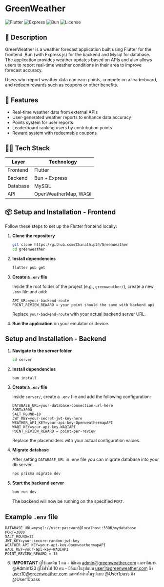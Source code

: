 # GreenWeather


![Flutter](https://img.shields.io/badge/Flutter-3.0-blue?logo=flutter)
![Express](https://img.shields.io/badge/Express.js-Backend-black?logo=express)
![Bun](https://img.shields.io/badge/Bun-JS_Runner-yellow?logo=bun)
![License](https://img.shields.io/github/license/Chanathip24/GreenWeather)

## 🌱 Description

GreenWeather is a weather forecast application built using Flutter for the frontend ,Bun (with Express.js) for the backend and Mysql for database. The application provides weather updates based on APIs and also allows users to report real-time weather conditions in their area to improve forecast accuracy.

Users who report weather data can earn points, compete on a leaderboard, and redeem rewards such as coupons or other benefits.

## 🚀 Features

- Real-time weather data from external APIs
- User-generated weather reports to enhance data accuracy
- Points system for user reports
- Leaderboard ranking users by contribution points
- Reward system with redeemable coupons

## 🧑‍💻 Tech Stack

| Layer     | Technology          |
|-----------|---------------------|
| Frontend  | Flutter             |
| Backend   | Bun + Express       |
| Database  | MySQL   |
| API       | OpenWeatherMap, WAQI |

## 📦 Setup and Installation - Frontend

Follow these steps to set up the Flutter frontend locally:

1. **Clone the repository**

   ```bash
   git clone https://github.com/Chanathip24/GreenWeather
   cd greenweather
   ```

2. **Install dependencies**

   ```bash
   flutter pub get
   ```

3. **Create a `.env` file**

   Inside the root folder of the project (e.g., `greenweather/`), create a new `.env` file and add:

   ```env
   API_URL=your-backend-route
   POINT_REVIEW_REWARD = your point should the same with backend api
   ```

   Replace `your-backend-route` with your actual backend server URL.

4. **Run the application** on your emulator or device.

## Setup and Installation - Backend

1. **Navigate to the server folder**

   ```bash
   cd server
   ```

2. **Install dependencies**

   ```bash
   bun install
   ```

3. **Create a `.env` file**

   Inside `server/`, create a `.env` file and add the following configuration:

   ```env
   DATABASE_URL=your-database-connection-url-here
   PORT=3000
   SALT_ROUND=10
   JWT_KEY=your-secret-jwt-key-here
   WEATHER_API_KEY=your-api-key-OpenweathermapAPI
   WAQI_KEY=your-api-key-WAQIAPI
   POINT_REVIEW_REWARD = point-per-review
   ```

   Replace the placeholders with your actual configuration values.

4. **Migrate database**

   After setting `DATABASE_URL` in .env file you can migrate database into your db server.
   ```bash
   npx prisma migrate dev
   ```

   
5. **Start the backend server**

   ```bash
   bun run dev
   ```

   The backend will now be running on the specified `PORT`.

## Example `.env` file

```env
DATABASE_URL=mysql://user:password@localhost:3306/mydatabase
PORT=3000
SALT_ROUND=12
JWT_KEY=your-secure-random-jwt-key
WEATHER_API_KEY=your-api-key-OpenweathermapAPI
WAQI_KEY=your-api-key-WAQIAPI
POINT_REVIEW_REWARD = 15
```


6. **IMPORTANT**
   ผู้ใช้แอดมิน 1 คน - มีอีเมล admin@greenweather.com และรหัสผ่าน @Admin123
   ผู้ใช้ทั่วไป 10 คน - มีอีเมลในรูปแบบ user1@greenweather.com ถึง user10@greenweather.com และรหัสผ่านในรูปแบบ @User1pass ถึง @User10pass
   


